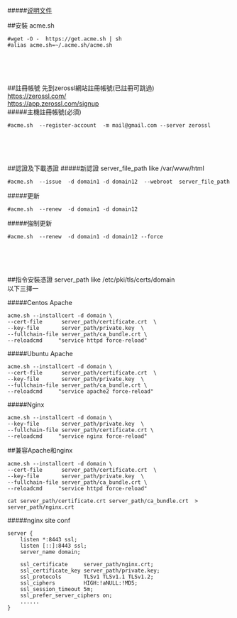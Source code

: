#####<a href="https://github.com/acmesh-official/acme.sh/wiki/说明">说明文件</a>


##安裝 acme.sh
```shell
#wget -O -  https://get.acme.sh | sh
#alias acme.sh=~/.acme.sh/acme.sh
```
<br><br><br>



##註冊帳號
先到zerossl網站註冊帳號(已註冊可跳過)
<br>
https://zerossl.com/
<br>
https://app.zerossl.com/signup
<br>
#####主機註冊帳號(必須)
```shell
#acme.sh  --register-account  -m mail@gmail.com --server zerossl
```
<br><br><br>


##認證及下載憑證
#####新認證
server_file_path like /var/www/html
```shell
#acme.sh  --issue  -d domain1 -d domain12  --webroot  server_file_path
```
#####更新
```shell
#acme.sh  --renew  -d domain1 -d domain12
```
#####強制更新
```shell
#acme.sh  --renew  -d domain1 -d domain12 --force
```
<br><br><br>


##指令安裝憑證 
server_path like /etc/pki/tls/certs/domain<br>
以下三擇一

#####Centos Apache
```shell
acme.sh --installcert -d domain \
--cert-file      server_path/certificate.crt  \
--key-file       server_path/private.key  \
--fullchain-file server_path/ca_bundle.crt \
--reloadcmd     "service httpd force-reload"
```
#####Ubuntu Apache
```shell
acme.sh --installcert -d domain \
--cert-file      server_path/certificate.crt  \
--key-file       server_path/private.key  \
--fullchain-file server_path/ca_bundle.crt \
--reloadcmd     "service apache2 force-reload"
```
#####Nginx
```shell
acme.sh --installcert -d domain \
--key-file       server_path/private.key  \
--fullchain-file server_path/certificate.crt \
--reloadcmd     "service nginx force-reload"
```

##兼容Apache和nginx 
```shell
acme.sh --installcert -d domain \
--cert-file      server_path/certificate.crt  \
--key-file       server_path/private.key  \
--fullchain-file server_path/ca_bundle.crt \
--reloadcmd     "service httpd force-reload"
```
```shell
cat server_path/certificate.crt server_path/ca_bundle.crt  > server_path/nginx.crt
```
#####nginx site conf
```
server {
    listen *:8443 ssl;
    listen [::]:8443 ssl;
    server_name domain;

    ssl_certificate     server_path/nginx.crt;
    ssl_certificate_key server_path/private.key;
    ssl_protocols       TLSv1 TLSv1.1 TLSv1.2;
    ssl_ciphers         HIGH:!aNULL:!MD5;
    ssl_session_timeout 5m;
    ssl_prefer_server_ciphers on;
    ......
}

```
